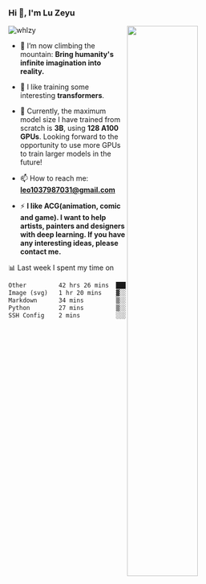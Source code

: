 ### Hi 👋, I'm Lu Zeyu

<img src="https://komarev.com/ghpvc/?username=whlzy&label=Profile%20views&color=0e75b6&style=flat" alt="whlzy" />
<img align="right" width="53%" src="https://github-readme-stats.vercel.app/api?username=whlzy&show_icons=true">

- 🔭 I’m now climbing the mountain: **Bring humanity's infinite imagination into reality.**

- 🌄 I like training some interesting **transformers**.

- 🌠 Currently, the maximum model size I have trained from scratch is **3B**, using **128 A100 GPUs**. Looking forward to the opportunity to use more GPUs to train larger models in the future!

- 📫 How to reach me: **leo1037987031@gmail.com**

- ⚡ **I like ACG(animation, comic and game). I want to help artists, painters and designers with deep learning. If you have any interesting ideas, please contact me.**

📊 Last week I spent my time on

<!--START_SECTION:waka-->

```txt
Other         42 hrs 26 mins  ███████████████████████▓░   94.59 %
Image (svg)   1 hr 20 mins    ▓░░░░░░░░░░░░░░░░░░░░░░░░   03.00 %
Markdown      34 mins         ▒░░░░░░░░░░░░░░░░░░░░░░░░   01.30 %
Python        27 mins         ▒░░░░░░░░░░░░░░░░░░░░░░░░   01.00 %
SSH Config    2 mins          ░░░░░░░░░░░░░░░░░░░░░░░░░   00.11 %
```

<!--END_SECTION:waka-->

